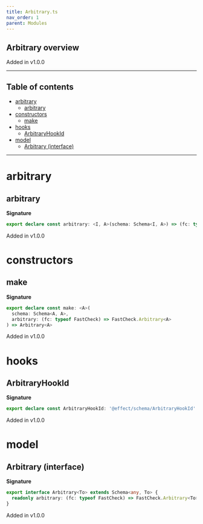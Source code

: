 ```yaml
---
title: Arbitrary.ts
nav_order: 1
parent: Modules
---
```


## Arbitrary overview

Added in v1.0.0

---

<h2 class="text-delta">Table of contents</h2>

- [arbitrary](#arbitrary)
  - [arbitrary](#arbitrary-1)
- [constructors](#constructors)
  - [make](#make)
- [hooks](#hooks)
  - [ArbitraryHookId](#arbitraryhookid)
- [model](#model)
  - [Arbitrary (interface)](#arbitrary-interface)

---

# arbitrary

## arbitrary

**Signature**

```ts
export declare const arbitrary: <I, A>(schema: Schema<I, A>) => (fc: typeof FastCheck) => FastCheck.Arbitrary<A>
```

Added in v1.0.0

# constructors

## make

**Signature**

```ts
export declare const make: <A>(
  schema: Schema<A, A>,
  arbitrary: (fc: typeof FastCheck) => FastCheck.Arbitrary<A>
) => Arbitrary<A>
```

Added in v1.0.0

# hooks

## ArbitraryHookId

**Signature**

```ts
export declare const ArbitraryHookId: '@effect/schema/ArbitraryHookId'
```

Added in v1.0.0

# model

## Arbitrary (interface)

**Signature**

```ts
export interface Arbitrary<To> extends Schema<any, To> {
  readonly arbitrary: (fc: typeof FastCheck) => FastCheck.Arbitrary<To>
}
```

Added in v1.0.0
